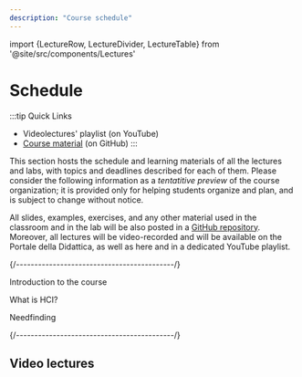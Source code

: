 ```yaml
---
description: "Course schedule"
---
```


import {LectureRow, LectureDivider, LectureTable} from '@site/src/components/Lectures'


# Schedule

:::tip Quick Links
* Videolectures' playlist (on YouTube)
* [Course material](https://github.com/polito-hci-2023/materials) (on GitHub)
:::

This section hosts the schedule and learning materials of all the lectures and labs, with topics and deadlines described for each of them. Please consider the following information as a _tentatitive preview_ of the course organization; it is provided only for helping students organize and plan, and is subject to change without notice.

All slides, examples, exercises, and any other material used in the classroom and in the lab will be also posted in a [GitHub repository](https://github.com/polito-hci-2023/materials). Moreover, all lectures will be video-recorded and will be available on the Portale della Didattica, as well as here and in a dedicated YouTube playlist.

<LectureTable defaultTeacher="Luigi De Russis" defaultType="Lecture" showMaterial={false} language='EN'>

<LectureDivider topic='Week 01'/>{/*-------------------------------------------*/}

<LectureRow
    date="02/10/2023" time="14:30-16:00"
    >
    Introduction to the course
</LectureRow>

<LectureRow 
    date="03/10/2023" time="17:30-19:00"
    >
    What is HCI?
</LectureRow>

<LectureRow
    date="04/10/2023" time="13:00-14:30"
    >
    Needfinding
</LectureRow>

<LectureDivider/>{/*-------------------------------------------*/}


</LectureTable>

## Video lectures

